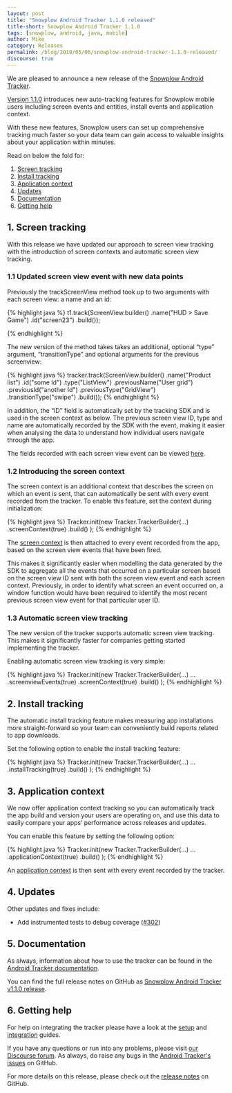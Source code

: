 ```yaml
---
layout: post
title: "Snowplow Android Tracker 1.1.0 released"
title-short: Snowplow Android Tracker 1.1.0
tags: [snowplow, android, java, mobile]
author: Mike
category: Releases
permalink: /blog/2019/05/06/snowplow-android-tracker-1.1.0-released/
discourse: true
---
```


We are pleased to announce a new release of the [Snowplow Android Tracker][repo].

[Version 1.1.0][release-notes] introduces new auto-tracking features for Snowplow mobile users including screen events and entities, install events and application context.

With these new features, Snowplow users can set up comprehensive tracking much faster so your data team can gain access to valuable insights about your application within minutes.

Read on below the fold for:

1. [Screen tracking](#screens)
2. [Install tracking](#installs)
3. [Application context](#application)
4. [Updates](#updates)
5. [Documentation](#docs)
6. [Getting help](#help)

<!--more-->

<h2 id="screens">1. Screen tracking</h2>

With this release we have updated our approach to screen view tracking with the introduction of screen contexts and automatic screen view tracking.

### 1.1 Updated screen view event with new data points

Previously the trackScreenView method took up to two arguments with each screen view: a name and an id:

{% highlight java %}
t1.track(ScreenView.builder()
    .name("HUD > Save Game")
    .id("screen23")
    .build());

{% endhighlight %}

The new version of the method takes takes an additional, optional “type” argument, “transitionType” and optional arguments for the previous screenview:

{% highlight java %}
tracker.track(ScreenView.builder()
    .name("Product list")
    .id("some Id")
    .type("ListView")
    .previousName("User grid")
    .previousId("another Id")
    .previousType("GridView")
    .transitionType("swipe")
    .build());
{% endhighlight %}

In addition, the “ID” field is automatically set by the tracking SDK and is used in the screen context as below. The previous screen view ID, type and name are automatically recorded by the SDK with the event, making it easier when analysing the data to understand how individual users navigate through the app.

The fields recorded with each screen view event can be viewed [here](https://github.com/snowplow/iglu-central/blob/master/schemas/com.snowplowanalytics.mobile/screen_view/jsonschema/1-0-0).

### 1.2 Introducing the screen context

The screen context is an additional context that describes the screen on which an event is sent, that can automatically be sent with every event recorded from the tracker. To enable this feature, set the context during initialization:

{% highlight java %}
Tracker.init(new Tracker.TrackerBuilder(...)
  .screenContext(true)
  .build()
);
{% endhighlight %}

The [screen context](https://github.com/snowplow/iglu-central/blob/b3d1083c60c45416b7713237a43cc628704606dd/schemas/com.snowplowanalytics.mobile/screen/jsonschema/1-0-0) is then attached to every event recorded from the app, based on the screen view events that have been fired.

This makes it significantly easier when modelling the data generated by the SDK to aggregate all the events that occurred on a particular screen based on the screen view ID sent with both the screen view event and each screen context. Previously, in order to identify what screen an event occurred on, a window function would have been required to identify the most recent previous screen view event for that particular user ID.

### 1.3 Automatic screen view tracking

The new version of the tracker supports automatic screen view tracking. This makes it significantly faster for companies getting started implementing the tracker.

Enabling automatic screen view tracking is very simple:

{% highlight java %}
Tracker.init(new Tracker.TrackerBuilder(...)
  ...
  .screenviewEvents(true)
  .screenContext(true)
  .build()
);
{% endhighlight %}




<h2 id="installs">2. Install tracking</h2>

The automatic install tracking feature makes measuring app installations more straight-forward so your team can conveniently build reports related to app downloads.

Set the following option to enable the install tracking feature:

{% highlight java %}
Tracker.init(new Tracker.TrackerBuilder(...)
  ...
  .installTracking(true)
  .build()
);
{% endhighlight %}

<h2 id="application">3. Application context</h2>

We now offer application context tracking so you can automatically track the app build and version your users are operating on, and use this data to easily compare your apps’ performance across releases and updates.

You can enable this feature by setting the following option:

{% highlight java %}
Tracker.init(new Tracker.TrackerBuilder(...)
  ...
  .applicationContext(true)
  .build()
);
{% endhighlight %}

An [application context](https://github.com/snowplow/iglu-central/blob/master/schemas/com.snowplowanalytics.mobile/application/jsonschema/1-0-0) is then sent with every event recorded by the tracker.

<h2 id="updates">4. Updates</h2>

Other updates and fixes include:

* Add instrumented tests to debug coverage ([#302][302])

<h2 id="docs">5. Documentation</h2>

As always, information about how to use the tracker can be found in the [Android Tracker documentation][docs].

You can find the full release notes on GitHub as [Snowplow Android Tracker v1.1.0 release][release-notes].

<h2 id="help">6. Getting help</h2>

For help on integrating the tracker please have a look at the [setup][android-setup] and [integration][integration] guides.

If you have any questions or run into any problems, please visit [our Discourse forum][discourse]. As always, do raise any bugs in the [Android Tracker's issues][android-issues] on GitHub.

For more details on this release, please check out the [release notes][release-notes] on GitHub.

[repo]: https://github.com/snowplow/snowplow-android-tracker
[docs]: http://docs.snowplowanalytics.com/open-source/snowplow/trackers/android-tracker/1.1.0/
[release-notes]: https://github.com/snowplow/snowplow-android-tracker/releases/tag/1.1.0
[android-setup]: https://github.com/snowplow/snowplow/wiki/Android-Tracker-Setup
[android-issues]: https://github.com/snowplow/snowplow-android-tracker/issues

[302]: https://github.com/snowplow/snowplow-android-tracker/issues/302

[demo-walkthrough]: https://github.com/snowplow/snowplow/wiki/Android-app-walkthrough#walkthrough
[integration]: https://github.com/snowplow/snowplow/wiki/Android-Integration
[testing]: https://github.com/snowplow/snowplow/wiki/Android-Testing-locally-and-Debugging

[discourse]: http://discourse.snowplowanalytics.com/
